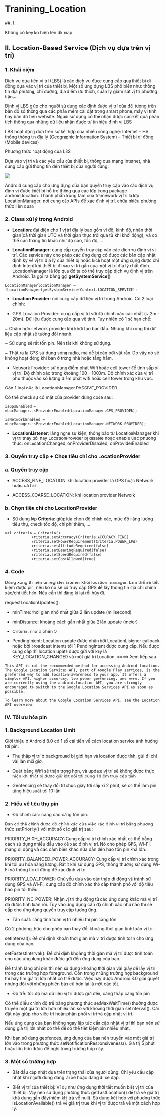 # Tranining_Location

##. I.

Không có key ko hiện lên dk map

## II. Location-Based Service (Dịch vụ dựa trên vị trí)

### 1. Khái niệm

Dịch vụ dựa trên vị trí (LBS) là các dịch vụ được cung cấp qua thiết bị di động dựa vào vị trí của thiết bị. Một số ứng dụng LBS phổ biến như: thông tin địa phương, chỉ đường, địa điểm ưu thích, quản lý giám sát vị trí phương tiện,…

Định vị LBS giúp cho người sử dụng xác định được vị trí của đối tượng trên bản đồ số thông qua các phần mềm cài đặt trong smart phone, máy vi tính hay bản đồ trên website. Người sử dụng có thể nhận được các kết quả phân tích thông qua những dữ liệu nhận được từ tín hiệu định vị LBS.

LBS hoạt động dựa trên sự kết hợp của nhiều công nghệ: Internet –  Hệ thống thông tin địa lý (Geographic Information System) – Thiết bị di động (Mobile devices)

Phương thức hoạt động của LBS

Dựa vào vị trí và các yêu cầu của thiết bị, thông qua mạng Internet, nhà cung cấp gửi thông tin đến thiết bị của người dùng.

<img src="img/l1.gif"/>

Android cung cấp cho ứng dụng của bạn quyền truy cập vào các dịch vụ định vị được thiết bị hỗ trợ thông qua các lớp trong package android.location. Thành phần trung tâm của framework vị trí là lớp LocationManager, nơi cung cấp APIs để xác định vị trí, chứa nhiều phương thức liên quan


### 2. Class xử lý trong Android 

- **Location**: đại diện cho 1 vị trí địa lý bao gồm vĩ độ, kinh độ, nhãn thời gian(cả thời gian UTC và thời gian thực trôi qua từ khi khởi động), và có thể các thông tin khác như độ cao, tốc độ, ...

- **LocationManager**: cung cấp quyền truy cập vào các dịch vụ định vị vị trí. Các service này cho phép các ứng dụng có được các bản cập nhật định kỳ về vị trí địa lý của thiết bị hoặc kích hoạt một ứng dụng được chỉ định Intent khi thiết bị đi vào vị trí gần của một vị trí địa lý nhất định. LocationManager là lớp qua đó ta có thể truy cập dịch vụ định vị trên Android. Ta gọi ra bằng gọi **getSystemService()**

```
LocationManagerlocationManager = (LocationManager)getSystemService(Context.LOCATION_SERVICE);

```

- **Location Provider**: nơi cung cấp dữ liệu vị trí trong Android. Có 2 loại chính:

+ GPS Location Provider: cung cấp vị trí với độ chính xác cao nhất (~ 2m - 20m). Dữ liệu được cung cấp qua vệ tinh. Tuy nhiên có 1 số hạn chế:

~ Chậm hơn network provider khi khởi tạo ban đầu. Nhưng khi xong thì dữ liệu cập nhật sẽ tương đối nhanh.

~ Sử dụng sẽ rất tốn pin. Nên tắt khi không sử dụng.

~ Thật ra là GPS sử dụng sóng radio, mà dễ bị cản bởi vật rắn. Do vậy nó sẽ không hoạt động khi bạn ở trong nhà hoặc tầng hầm.

+ Network Provider: sử dụng điểm phát Wifi hoặc cell tower để tính sấp xỉ vị trí. Độ chính xác trong khoảng 100 - 1000m. Độ chính xác của vị trí phụ thuộc vào số lượng điểm phát wifi hoặc cell tower trong khu vực. 

Còn 1 loại nữa là LocationManager.PASSIVE_PROVIDER

Có thể check sự có mặt của provider dùng code sau: 

```
isGpsEnabled = mLocManager.isProviderEnabled(LocationManager.GPS_PROVIDER);

isNetworkEnabled = mLocManager.isProviderEnabled(LocationManager.NETWORK_PROVIDER);
```

- **LocationListener**: lắng nghe sự kiện, thông báo từ LocationManager khi vị trí thay đổi hay LocationProvider bị disable hoặc enable
 Các phương thức: onLocationChanged, onProviderDisabled, onProviderEnabled

### 3. Quyền truy cập + Chọn tiêu chí cho LocationProvider

### a. Quyền truy cập

- ACCESS_FINE_LOCATION: khi location provider là GPS hoặc Network hoặc cả hai

- ACCESS_COARSE_LOCATION: khi location provider Network

### b. Chọn tiêu chí cho LocationProvider

- Sử dụng lớp **Criteria**: giúp lựa chọn độ chính xác, mức độ năng lượng tiêu thụ, check tốc độ, chi phí thêm, ...

```
val criteria = Criteria()
            criteria.setAccuracy(Criteria.ACCURACY_FINE)
            criteria.setPowerRequirement(Criteria.POWER_LOW)
            criteria.setAltitudeRequired(false)
            criteria.setBearingRequired(false)
            criteria.setSpeedRequired(false)
            criteria.setCostAllowed(true)
```

### 4. Code

Dùng xong thì nên unregister listener khỏi location manager. Làm thế sẽ tiết kiệm được pin, nếu ko nó sẽ cố truy cập GPS để lấy thông tin địa chỉ chính xác/chi tiết hơn. Nếu cần thì đăng kí lại rồi hủy đi.


requestLocationUpdates():

- minTime: thời gian nhỏ nhất giữa 2 lần update (milisecond)

- minDistance: khoảng cách gần nhất giữa 2 lần update (meter)

- Criteria: như ở phần 3

- PendingIntent: Location update được nhận bởi LocationListener callback hoặc bởi broadcast intents tới 1 PendingIntent được cung cấp. Nếu được cung cấp thì location upate được gửi với key là KEY_LOCATION_CHANGED và một giá trị Location. ====> Xem tiếp sau


```
This API is not the recommended method for accessing Android location.
The Google Location Services API, part of Google Play services, is the preferred way to add location-awareness to your app. It offers a simpler API, higher accuracy, low-power geofencing, and more. If you are currently using the android.location API, you are strongly encouraged to switch to the Google Location Services API as soon as possible. 

To learn more about the Google Location Services API, see the Location API overview.
```

### IV. Tối ưu hóa pin

### 1. Background Location Limit 

Giới thiệu ở Android 8.0 có 1 số cải tiến về cách location service ảnh hưởng tới pin:

-  Thu thập vị trí ở background bị giới hạn và location được tính, gửi đi chỉ vài lần mỗi giờ.

- Quét bằng Wifi sẽ thận trọng hơn, và update vị trí sẽ không được thực hiện khi thiết bị được giữ kết nối tới cùng 1 điểm truy cập tĩnh

- Geofencing sẽ thay đổi từ chục giây tới sấp xỉ 2 phút, sẽ có thể làm pin tăng hiệu suất tới 10 lần

### 2. Hiểu về tiêu thụ pin

- Độ chính xác: càng cao càng tốn pin.

Bạn có thể chỉnh được độ chính xác của việc xác định vị trí bằng phương thức setPriority() với một số các giá trị sau:

PRIORITY_HIGH_ACCURACY: Cung cấp vị trí chính xác nhất có thể bằng cách sử dụng nhiều đầu vào để xác định vị trí. Nó cho phép GPS, Wi-Fi, mang di động và các cảm biến khác nữa dẫn đến hao tổn pin khá lớn.

PRIORITY_BALANCED_POWER_ACCURACY: Cung cấp vị trí chính xác trong khi tối ưu hóa năng lượng. Rất ít khi sử dụng GPS, thông thường sử dụng Wi-Fi và thông tin di động để xác định vị trí.

PRIORITY_LOW_POWER: Chủ yếu dựa vào các tháp di động và tránh sử dụng GPS và Wi-Fi, cung cấp độ chính xác thô cấp thành phố với độ tiêu hao pin tối thiểu.

PRIORITY_NO_POWER: Nhận vị trí thụ động từ các ứng dụng khác mà vị trí đã được tính toán rồi.
Tùy vào ứng dụng cần độ chính xác như nào thì sẽ cấp cho ứng dụng quyền truy cập tương ứng.

- Tần suất: càng tính toán vị trí nhiều thì pin càng tốn

Có 2 phương thức cho phép bạn thay đổi khoảng thời gian tính toán vị trí:

setInterval(): Để chỉ định khoản thời gian mà vị trí được tính toán cho ứng dụng của bạn.

setFastestInterval(): Để chỉ định khoảng thời gian mà vị trí được tính toán cho các ứng dụng khác được gửi đến ứng dụng của bạn.

Để tránh lãng phí pin thì nên sử dụng khoảng thời gian vài giây để lấy vị trí trong các trường hợp foreground. Còn trong những trường hợp background thì hãy tìm giá trị lớn nhất có thể được. Việc này được Android 8.0 giải quyết nhưng đối với những phiên bản cũ hơn lại là một các tốt.

- Độ trễ: tốc độ mà dữ liệu vị trí được gửi đến, càng thấp càng tốn pin


Có thể điều chỉnh độ trễ bằng phương thức setMaxWaitTime() thường được truyền một giá trị lớn hơn nhiều lần so với khoảng thời gian setInterval(). Cài đặt này giúp cho việc trì hoãn phân phối vị trí và cập nhật vị trí.

Nếu ứng dụng của bạn không ngay lập tức cần cập nhật vị trí thì bạn nên sử dụng giá trị lớn nhất có thể để có thể tiết kiệm pin nhiều nhất.

Khi bạn sử dụng geofences, ứng dụng của bạn nên truyền vào một giá trị lớn vào trong phương thức setNotificationResponsiveness(). Giá trị 5 phút hoặc lớn hơn được đề nghị trong trường hợp này.

### 3. Một số trường hợp

- Bắt đầu cập nhật dựa trên trạng thái của người dùng: Chỉ yêu cầu cập nhật khi người dùng đang lái xe hoặc đang đi xe đạp.

- Biết vị trí của thiết bị: Ví dụ như ứng dụng thời tiết muốn biết vị trí của thiết bị. Vậy nên sử dụng phương thức getLastLocation() để trả về giá trị khả dụng gần đây(hiếm khi trả về null). Sử dụng kết hợp với phương thức isLocationAvailable() trả về giá trị true khi vị trí được trả về một cách hợp lý.






